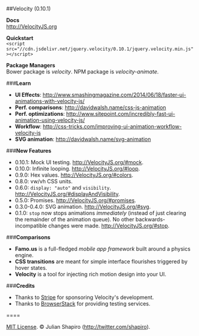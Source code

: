 ##Velocity (0.10.1)

**Docs**  
http://VelocityJS.org

**Quickstart**  
`<script src="//cdn.jsdelivr.net/jquery.velocity/0.10.1/jquery.velocity.min.js"></script>`

**Package Managers**  
Bower package is *velocity*. NPM package is *velocity-animate*.

###**Learn**

- **UI Effects**: http://www.smashingmagazine.com/2014/06/18/faster-ui-animations-with-velocity-js/
- **Perf. comparisons**: http://davidwalsh.name/css-js-animation
- **Perf. optimizations**: http://www.sitepoint.com/incredibly-fast-ui-animation-using-velocity-js/
- **Workflow**: http://css-tricks.com/improving-ui-animation-workflow-velocity-js
- **SVG animation**: http://davidwalsh.name/svg-animation

###**New Features**

- 0.10.1: Mock UI testing. http://VelocityJS.org/#mock.
- 0.10.0: Infinite looping. http://VelocityJS.org/#loop. 
- 0.9.0: Hex values. http://VelocityJS.org/#colors.
- 0.8.0: vw/vh CSS units.
- 0.6.0: `display: "auto"` and `visibility`. http://VelocityJS.org/#displayAndVisibility.
- 0.5.0: Promises. http://VelocityJS.org/#promises.
- 0.3.0-0.4.0: SVG animation. http://VelocityJS.org/#svg.
- 0.1.0: `stop` now stops animations *immediately* (instead of just clearing the remainder of the animation queue). No other backwards-incompatible changes were made. http://VelocityJS.org/#stop.

###**Comparisons**

- **Famo.us** is a full-fledged *mobile app framework* built around a physics engine.
- **CSS transitions** are meant for simple interface flourishes triggered by hover states.
- **Velocity** is a tool for injecting rich motion design into your UI.

###**Credits**

- Thanks to <a href="https://stripe.com/blog/stripe-open-source-retreat">Stripe</a> for sponsoring Velocity's development.
- Thanks to <a href="http://browserstack.com">BrowserStack</a> for providing testing services. 

====

[MIT License](LICENSE). © Julian Shapiro (http://twitter.com/shapiro).
